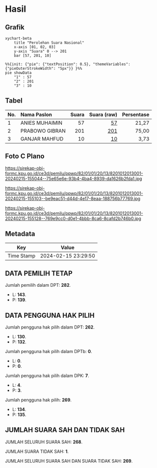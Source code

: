 # Hasil

## Grafik

```mermaid
xychart-beta
    title "Perolehan Suara Nasional"
    x-axis [01, 02, 03]
    y-axis "Suara" 0 --> 201
    bar [57, 201, 10]
```

```mermaid
%%{init: {"pie": {"textPosition": 0.5}, "themeVariables": {"pieOuterStrokeWidth": "5px"}} }%%
pie showData
    "1" : 57
    "2" : 201
    "3" : 10
```

## Tabel

| No. | Nama Paslon    | Suara | Suara (raw) | Persentase |
|:--- |:-------------- | -----:| -----------:| ----------:|
| 1   | ANIES MUHAIMIN | 57    | [57][p-1]   | 21,27      |
| 2   | PRABOWO GIBRAN | 201   | [201][p-2]  | 75,00      |
| 3   | GANJAR MAHFUD  | 10    | [10][p-3]   | 3,73       |


[p-1]: https://github.com/gigit-pemilu/pemilu-2024/blob/main/pilpres/hitung-suara/sub/82-maluku-utara/sub/01-halmahera-barat/sub/01-jailolo/sub/2013-marmabati/sub/001-tps/sub/paslon-1.txt
[p-2]: https://github.com/gigit-pemilu/pemilu-2024/blob/main/pilpres/hitung-suara/sub/82-maluku-utara/sub/01-halmahera-barat/sub/01-jailolo/sub/2013-marmabati/sub/001-tps/sub/paslon-2.txt
[p-3]: https://github.com/gigit-pemilu/pemilu-2024/blob/main/pilpres/hitung-suara/sub/82-maluku-utara/sub/01-halmahera-barat/sub/01-jailolo/sub/2013-marmabati/sub/001-tps/sub/paslon-3.txt

## Foto C Plano

https://sirekap-obj-formc.kpu.go.id/ce3d/pemilu/ppwp/82/01/01/20/13/8201012013001-20240215-155044--75e65e6e-93b4-4ba4-8939-da1626b2fda1.jpg

https://sirekap-obj-formc.kpu.go.id/ce3d/pemilu/ppwp/82/01/01/20/13/8201012013001-20240215-155103--be9eac51-d44d-4e17-8eaa-188756b77769.jpg

https://sirekap-obj-formc.kpu.go.id/ce3d/pemilu/ppwp/82/01/01/20/13/8201012013001-20240215-155128--769e9cc0-d0e1-4bbb-8ca6-8cafd2b746b0.jpg


## Metadata

| Key        | Value               |
| ---------- | ------------------- |
| Time Stamp | 2024-02-15 23:29:50 |


## DATA PEMILIH TETAP

Jumlah pemilih dalam DPT: **282**.
 * L: **143**.
 * P: **139**.

## DATA PENGGUNA HAK PILIH

Jumlah pengguna hak pilih dalam DPT: **262**.
 * L: **130**.
 * P: **132**.

Jumlah pengguna hak pilih dalam DPTb: **0**.
 * L: **0**.
 * P: **0**.

Jumlah pengguna hak pilih dalam DPK: **7**.
 * L: **4**.
 * P: **3**.

Jumlah pengguna hak pilih: **269**.
 * L: **134**.
 * P: **135**.

## JUMLAH SUARA SAH DAN TIDAK SAH

JUMLAH SELURUH SUARA SAH: **268**.

JUMLAH SUARA TIDAK SAH: **1**.

JUMLAH SELURUH SUARA SAH DAN SUARA TIDAK SAH: **269**.


